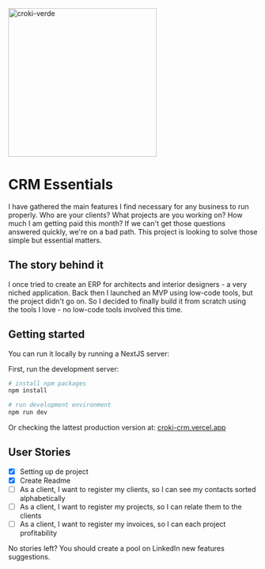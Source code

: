 <img src="/croki-verde.PNG" alt="croki-verde" width="300"/>

# CRM Essentials

I have gathered the main features I find necessary for any business to run properly. Who are your clients? What projects are you working on? How much I am getting paid this month? If we can't get those questions answered quickly,  we're on a bad path. This project is looking to solve those simple but essential matters.

## The story behind it

I once tried to create an ERP for architects and interior designers - a very niched application. Back then I launched an MVP using low-code tools, but the project didn't go on. So I decided to finally build it from scratch using the tools I love - no low-code tools involved this time.

## Getting started

You can run it locally by running a NextJS server:

First, run the development server:

```bash
# install npm packages
npm install

# run development environment
npm run dev
```

Or checking the lattest production version at: [croki-crm.vercel.app](https://croki-crm.vercel.app/)

## User Stories

- [X] Setting up de project
- [X] Create Readme
- [ ] As a client, I want to register my clients, so I can see my contacts sorted alphabetically
- [ ] As a client, I want to register my projects, so I can relate them to the clients
- [ ] As a client, I want to register my invoices, so I can each project profitability

No stories left? You should create a pool on LinkedIn new features suggestions.
